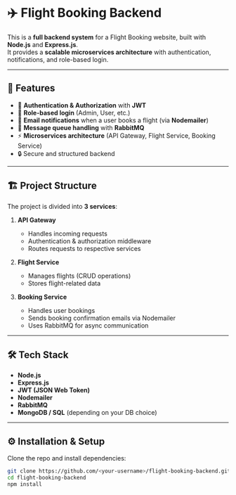 # ✈️ Flight Booking Backend

This is a **full backend system** for a Flight Booking website, built with **Node.js** and **Express.js**.  
It provides a **scalable microservices architecture** with authentication, notifications, and role-based login.

---

## 🚀 Features
- 🔑 **Authentication & Authorization** with **JWT**  
- 👤 **Role-based login** (Admin, User, etc.)  
- 📧 **Email notifications** when a user books a flight (via **Nodemailer**)  
- 📨 **Message queue handling** with **RabbitMQ**  
- ⚡ **Microservices architecture** (API Gateway, Flight Service, Booking Service)  
- 🔒 Secure and structured backend  

---

## 🏗️ Project Structure
The project is divided into **3 services**:

1. **API Gateway**  
   - Handles incoming requests  
   - Authentication & authorization middleware  
   - Routes requests to respective services  

2. **Flight Service**  
   - Manages flights (CRUD operations)  
   - Stores flight-related data  

3. **Booking Service**  
   - Handles user bookings  
   - Sends booking confirmation emails via Nodemailer  
   - Uses RabbitMQ for async communication  

---

## 🛠️ Tech Stack
- **Node.js**  
- **Express.js**  
- **JWT (JSON Web Token)**  
- **Nodemailer**  
- **RabbitMQ**  
- **MongoDB / SQL** (depending on your DB choice)  

---

## ⚙️ Installation & Setup
Clone the repo and install dependencies:

```bash
git clone https://github.com/<your-username>/flight-booking-backend.git
cd flight-booking-backend
npm install
